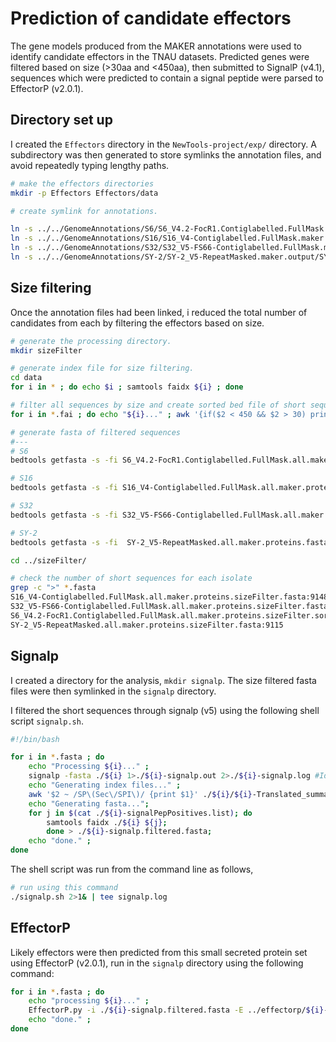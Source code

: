 # Prediction of candidate effectors

The gene models produced from the MAKER annotations were used to identify candidate effectors in the TNAU datasets. Predicted genes were filtered based on size (>30aa and <450aa), then submitted to SignalP (v4.1), sequences which were predicted to contain a signal peptide were parsed to EffectorP (v2.0.1).

## Directory set up

I created the `Effectors` directory in the `NewTools-project/exp/` directory. A subdirectory was then generated to store symlinks the annotation files, and avoid repeatedly typing lengthy paths.

```bash
# make the effectors directories 
mkdir -p Effectors Effectors/data

# create symlink for annotations. 

ln -s ../../GenomeAnnotations/S6/S6_V4.2-FocR1.Contiglabelled.FullMask.maker.output/S6_V4.2-FocR1.Contiglabelled.FullMask.all.maker.proteins.fasta ./
ln -s ../../GenomeAnnotations/S16/S16_V4-Contiglabelled.FullMask.maker.output/S16_V4-Contiglabelled.FullMask.all.maker.proteins.fasta ./
ln -s ../../GenomeAnnotations/S32/S32_V5-FS66-Contiglabelled.FullMask.maker.output/S32_V5-FS66-Contiglabelled.FullMask.all.maker.proteins.fasta ./
ln -s ../../GenomeAnnotations/SY-2/SY-2_V5-RepeatMasked.maker.output/SY-2_V5-RepeatMasked.all.maker.proteins.fasta ./
```

## Size filtering

Once the annotation files had been linked, i reduced the total number of candidates from each by filtering the effectors based on size.

```bash
# generate the processing directory.
mkdir sizeFilter

# generate index file for size filtering.
cd data 
for i in * ; do echo $i ; samtools faidx ${i} ; done 

# filter all sequences by size and create sorted bed file of short sequences . <450aa and >30aa accepted. 
for i in *.fai ; do echo "${i}..." ; awk '{if($2 < 450 && $2 > 30) print $1 "\t0\t" $2 "\t"}' ${i} > ../sizeFilter/${i}.sizeFilter.bed ; bedtools sort -i ../sizeFilter/${i}.sizeFilter.bed > ../sizeFilter/${i}.sizeFilter.sorted.bed ; echo "done." ; done

# generate fasta of filtered sequences
#---
# S6
bedtools getfasta -s -fi S6_V4.2-FocR1.Contiglabelled.FullMask.all.maker.proteins.fasta -bed ../sizeFilter/S6_V4.2-FocR1.Contiglabelled.FullMask.all.maker.proteins.fasta.fai.sizeFilter.sorted.bed -fo ../sizeFilter/S6_V4.2-FocR1.Contiglabelled.FullMask.all.maker.proteins.sizeFilter.sorted.fasta

# S16 
bedtools getfasta -s -fi S16_V4-Contiglabelled.FullMask.all.maker.proteins.fasta -bed ../sizeFilter/S16_V4-Contiglabelled.FullMask.all.maker.proteins.fasta.fai.sizeFilter.sorted.bed -fo ../sizeFilter/S16_V4-Contiglabelled.FullMask.all.maker.proteins.sizeFilter.fasta

# S32
bedtools getfasta -s -fi S32_V5-FS66-Contiglabelled.FullMask.all.maker.proteins.fasta -bed ../sizeFilter/S32_V5-FS66-Contiglabelled.FullMask.all.maker.proteins.fasta.fai.sizeFilter.sorted.bed -fo ../sizeFilter/S32_V5-FS66-Contiglabelled.FullMask.all.maker.proteins.sizeFilter.fasta

# SY-2
bedtools getfasta -s -fi  SY-2_V5-RepeatMasked.all.maker.proteins.fasta -bed ../sizeFilter/SY-2_V5-RepeatMasked.all.maker.proteins.fasta.fai.sizeFilter.sorted.bed -fo ../sizeFilter/SY-2_V5-RepeatMasked.all.maker.proteins.sizeFilter.fasta

cd ../sizeFilter/

# check the number of short sequences for each isolate
grep -c ">" *.fasta
S16_V4-Contiglabelled.FullMask.all.maker.proteins.sizeFilter.fasta:9148
S32_V5-FS66-Contiglabelled.FullMask.all.maker.proteins.sizeFilter.fasta:9253
S6_V4.2-FocR1.Contiglabelled.FullMask.all.maker.proteins.sizeFilter.sorted.fasta:10946
SY-2_V5-RepeatMasked.all.maker.proteins.sizeFilter.fasta:9115
```

## Signalp

I created a directory for the analysis, `mkdir signalp`. The size filtered fasta files were then symlinked in the `signalp` directory.

I  filtered the short sequences through signalp (v5) using the following shell script `signalp.sh`.

```bash
#!/bin/bash

for i in *.fasta ; do 
    echo "Processing ${i}..." ;  
    signalp -fasta ./${i} 1>./${i}-signalp.out 2>./${i}-signalp.log #Identify sequences with signal peptide.
    echo "Generating index files..." ;
    awk '$2 ~ /SP\(Sec\/SPI\)/ {print $1}' ./${i}/${i}-Translated_summary.signalp5 > ./${i}-signalPepPositives.list;
    echo "Generating fasta...";
    for j in $(cat ./${i}-signalPepPositives.list); do 
        samtools faidx ./${i} ${j}; 
        done > ./${i}-signalp.filtered.fasta;
    echo "done." ;
done
```

The shell script was run from the command line as follows,

```bash
# run using this command
./signalp.sh 2>1& | tee signalp.log
```

## EffectorP

Likely effectors were then predicted from this small secreted protein set using EffectorP (v2.0.1), run in the `signalp` directory using the following command:

```bash
for i in *.fasta ; do 
    echo "processing ${i}..." ;
    EffectorP.py -i ./${i}-signalp.filtered.fasta -E ../effectorp/${i}-EffectorP.filtered.fasta > ../effectorp/${i}-EffectorP.filtered.log ; 
    echo "done." ;
done 
```
